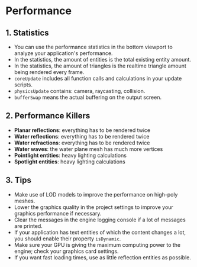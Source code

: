 # Performance

## 1. Statistics

- You can use the performance statistics in the bottom viewport to analyze your application's performance.
- In the statistics, the amount of entities is the total existing entity amount.
- In the statistics, the amount of triangles is the realtime triangle amount being rendered every frame.
- `coreUpdate` includes all function calls and calculations in your update scripts.
- `physicsUpdate` contains: camera, raycasting, collision.
- `bufferSwap` means the actual buffering on the output screen.

## 2. Performance Killers

- **Planar reflections**: everything has to be rendered twice
- **Water reflections**: everything has to be rendered twice
- **Water refractions**: everything has to be rendered twice
- **Water waves**: the water plane mesh has much more vertices
- **Pointlight entities**: heavy lighting calculations
- **Spotlight entities**: heavy lighting calculations

## 3. Tips

- Make use of LOD models to improve the performance on high-poly meshes.
- Lower the graphics quality in the project settings to improve your graphics performance if necessary.
- Clear the messages in the engine logging console if a lot of messages are printed.
- If your application has text entities of which the content changes a lot, you should enable their property `isDynamic`.
- Make sure your GPU is giving the maximum computing power to the engine; check your graphics card settings.
- If you want fast loading times, use as little reflection entities as possible.

